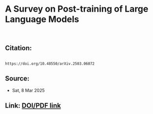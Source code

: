 # A Survey on Post-training of Large Language Models

<br>

## Citation: 
```

https://doi.org/10.48550/arXiv.2503.06072

```

## Source:
  - Sat, 8 Mar 2025

## Link: [DOI/PDF link](https://doi.org/10.48550/arXiv.2503.06072)
